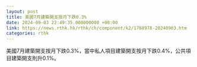 ```yaml
---
layout: post
title: 美國7月建築開支按月下跌0.3%
date: 2024-09-03 22:49:35.000000000 +08:00
link: https://news.rthk.hk/rthk/ch/component/k2/1768978-20240903.htm
categories: rthk
---
```


美國7月建築開支按月下跌0.3%，當中私人項目建築開支按月下跌0.4%，公共項目建築開支則升0.1%。
